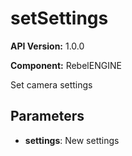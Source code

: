 # setSettings

**API Version:** 1.0.0

**Component:** RebelENGINE

Set camera settings

## Parameters

- **settings**: New settings

